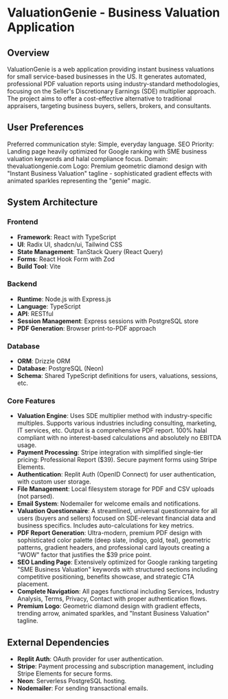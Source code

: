 # ValuationGenie - Business Valuation Application

## Overview

ValuationGenie is a web application providing instant business valuations for small service-based businesses in the US. It generates automated, professional PDF valuation reports using industry-standard methodologies, focusing on the Seller's Discretionary Earnings (SDE) multiplier approach. The project aims to offer a cost-effective alternative to traditional appraisers, targeting business buyers, sellers, brokers, and consultants.

## User Preferences

Preferred communication style: Simple, everyday language.
SEO Priority: Landing page heavily optimized for Google ranking with SME business valuation keywords and halal compliance focus.
Domain: thevaluationgenie.com
Logo: Premium geometric diamond design with "Instant Business Valuation" tagline - sophisticated gradient effects with animated sparkles representing the "genie" magic.

## System Architecture

### Frontend
- **Framework**: React with TypeScript
- **UI**: Radix UI, shadcn/ui, Tailwind CSS
- **State Management**: TanStack Query (React Query)
- **Forms**: React Hook Form with Zod
- **Build Tool**: Vite

### Backend
- **Runtime**: Node.js with Express.js
- **Language**: TypeScript
- **API**: RESTful
- **Session Management**: Express sessions with PostgreSQL store
- **PDF Generation**: Browser print-to-PDF approach

### Database
- **ORM**: Drizzle ORM
- **Database**: PostgreSQL (Neon)
- **Schema**: Shared TypeScript definitions for users, valuations, sessions, etc.

### Core Features
- **Valuation Engine**: Uses SDE multiplier method with industry-specific multiples. Supports various industries including consulting, marketing, IT services, etc. Output is a comprehensive PDF report. 100% halal compliant with no interest-based calculations and absolutely no EBITDA usage.
- **Payment Processing**: Stripe integration with simplified single-tier pricing: Professional Report ($39). Secure payment forms using Stripe Elements.
- **Authentication**: Replit Auth (OpenID Connect) for user authentication, with custom user storage.
- **File Management**: Local filesystem storage for PDF and CSV uploads (not parsed).
- **Email System**: Nodemailer for welcome emails and notifications.
- **Valuation Questionnaire**: A streamlined, universal questionnaire for all users (buyers and sellers) focused on SDE-relevant financial data and business specifics. Includes auto-calculations for key metrics.
- **PDF Report Generation**: Ultra-modern, premium PDF design with sophisticated color palette (deep slate, indigo, gold, teal), geometric patterns, gradient headers, and professional card layouts creating a "WOW" factor that justifies the $39 price point.
- **SEO Landing Page**: Extensively optimized for Google ranking targeting "SME Business Valuation" keywords with structured sections including competitive positioning, benefits showcase, and strategic CTA placement.
- **Complete Navigation**: All pages functional including Services, Industry Analysis, Terms, Privacy, Contact with proper authentication flows.
- **Premium Logo**: Geometric diamond design with gradient effects, trending arrow, animated sparkles, and "Instant Business Valuation" tagline.

## External Dependencies

- **Replit Auth**: OAuth provider for user authentication.
- **Stripe**: Payment processing and subscription management, including Stripe Elements for secure forms.
- **Neon**: Serverless PostgreSQL hosting.
- **Nodemailer**: For sending transactional emails.